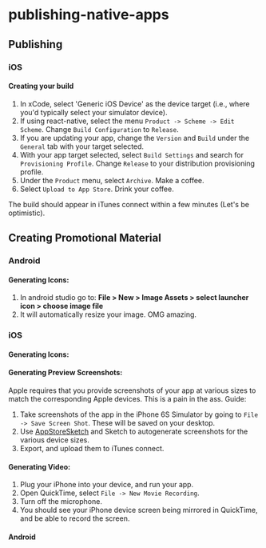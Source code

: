 # publishing-native-apps

## Publishing 

### iOS

#### Creating your build 

1. In xCode, select 'Generic iOS Device' as the device target (i.e., where you'd typically select your simulator device).
2. If using react-native, select the menu `Product -> Scheme -> Edit Scheme`. Change `Build Configuration` to `Release`. 
3. If you are updating your app, change the `Version` and `Build` under the `General` tab with your target selected.
4. With your app target selected, select `Build Settings` and search for `Provisioning Profile`. Change `Release` to your distribution provisioning profile.
4. Under the `Product` menu, select `Archive`. Make a coffee. 
5. Select `Upload to App Store`.  Drink your coffee.

The build should appear in iTunes connect within a few minutes (Let's be optimistic).

## Creating Promotional Material

### Android 

#### Generating Icons:

1. In android studio go to: __File > New > Image Assets > select launcher icon > choose image file__
2. It will automatically resize your image. OMG amazing.


### iOS

#### Generating Icons:

#### Generating Preview Screenshots:

Apple requires that you provide screenshots of your app at various sizes to match the corresponding Apple devices. This is a pain in the ass. Guide:

1. Take screenshots of the app in the iPhone 6S Simulator by going to `File -> Save Screen Shot`. These will be saved on your desktop. 
2. Use [AppStoreSketch](https://github.com/MengTo/AppStoreSketch) and Sketch to autogenerate screenshots for the various device sizes.
3. Export, and upload them to iTunes connect.

#### Generating Video:

1. Plug your iPhone into your device, and run your app.
2. Open QuickTime, select `File -> New Movie Recording`. 
3. Turn off the microphone.
4. You should see your iPhone device screen being mirrored in QuickTime, and be able to record the screen.

#### Android
